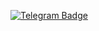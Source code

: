 [![Telegram Badge](https://img.shields.io/badge/Telegram-2CA5E0?style=social-square&logo=telegram&logoColor=white)](devopn)
